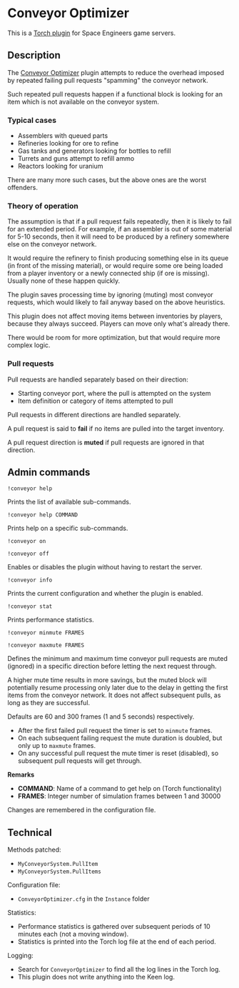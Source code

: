 # Conveyor Optimizer

This is a [Torch plugin](https://torchapi.net/plugins/item/2d10eb73-03c1-4605-a9d1-392cf11e4c4c) for Space Engineers game servers.

## Description

The [Conveyor Optimizer](https://torchapi.net/plugins/item/2d10eb73-03c1-4605-a9d1-392cf11e4c4c) plugin attempts to reduce the overhead imposed by repeated failing pull requests "spamming" the conveyor network.

Such repeated pull requests happen if a functional block is looking for an item which is not available on the conveyor system.

### Typical cases

- Assemblers with queued parts
- Refineries looking for ore to refine
- Gas tanks and generators looking for bottles to refill
- Turrets and guns attempt to refill ammo
- Reactors looking for uranium

There are many more such cases, but the above ones are the worst offenders.

### Theory of operation

The assumption is that if a pull request fails repeatedly, then it is likely to fail for an extended period. For example, if an assembler is out of some material for 5-10 seconds, then it will need to be produced by a refinery somewhere else on the conveyor network.

It would require the refinery to finish producing something else in its queue (in front of the missing material), or would require some ore being loaded from a player inventory or a newly connected ship (if ore is missing). Usually none of these happen quickly.

The plugin saves processing time by ignoring (muting) most conveyor requests, which would likely to fail anyway based on the above heuristics.

This plugin does not affect moving items between inventories by players, because they always succeed. Players can move only what's already there.

There would be room for more optimization, but that would require more complex logic.

### Pull requests

Pull requests are handled separately based on their direction:

- Starting conveyor port, where the pull is attempted on the system
- Item definition or category of items attempted to pull

Pull requests in different directions are handled separately.

A pull request is said to **fail** if no items are pulled into the target inventory.

A pull request direction is **muted** if pull requests are ignored in that direction.

## Admin commands

`!conveyor help`

Prints the list of available sub-commands.

`!conveyor help COMMAND`

Prints help on a specific sub-commands.

`!conveyor on`

`!conveyor off`

Enables or disables the plugin without having to restart the server.

`!conveyor info`

Prints the current configuration and whether the plugin is enabled.

`!conveyor stat`

Prints performance statistics. 

`!conveyor minmute FRAMES`

`!conveyor maxmute FRAMES`

Defines the minimum and maximum time conveyor pull requests are muted (ignored) in a specific direction before letting the next request through. 

A higher mute time results in more savings, but the muted block will potentially resume processing only later due to the delay in getting the first items from the conveyor network. It does not affect subsequent pulls, as long as they are successful.

Defaults are 60 and 300 frames (1 and 5 seconds) respectively.

- After the first failed pull request the timer is set to `minmute` frames.
- On each subsequent failing request the mute duration is doubled, but only up to `maxmute` frames.
- On any successful pull request the mute timer is reset (disabled), so subsequent pull requests will get through.

__Remarks__

- **COMMAND**: Name of a command to get help on (Torch functionality)
- **FRAMES**: Integer number of simulation frames between 1 and 30000

Changes are remembered in the configuration file.

## Technical

Methods patched:

- `MyConveyorSystem.PullItem`
- `MyConveyorSystem.PullItems`

Configuration file:

- `ConveyorOptimizer.cfg` in the `Instance` folder

Statistics:

 - Performance statistics is gathered over subsequent periods of 10 minutes each (not a moving window). 
 - Statistics is printed into the Torch log file at the end of each period.

Logging:

 - Search for `ConveyorOptimizer` to find all the log lines in the Torch log. 
 - This plugin does not write anything into the Keen log.